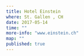 ```yaml
---
title: Hotel Einstein
where: St. Gallen , CH 
date: 2017-05-14
time: ""
more-info: "www.einstein.ch"
map: ""
published: true
---
```

